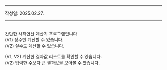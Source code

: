 * * * * *
작성일: 2025.02.27.
* * * * *
<br>
간단한 사칙연산 계산기 프로그램입니다.<br>
(V1) 정수만 계산할 수 있습니다.<br>
(V2) 실수도 계산할 수 있습니다.

(V1, V2) 계산한 결과값 리스트를 확인할 수 있습니다.<br>
(V2) 입력한 수보다 큰 결과값을 모아볼 수 있습니다.

